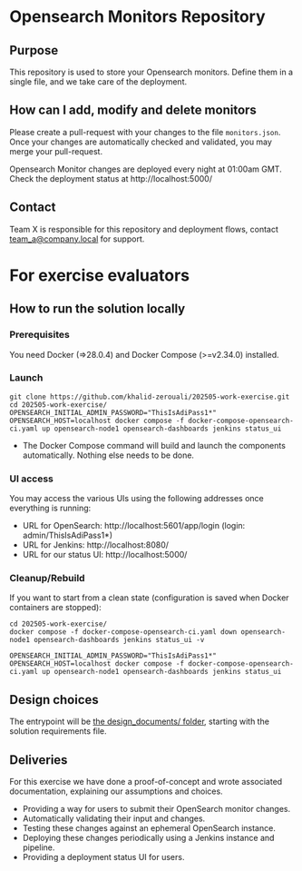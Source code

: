# Opensearch Monitors Repository
## Purpose
This repository is used to store your Opensearch monitors.
Define them in a single file, and we take care of the deployment.

## How can I add, modify and delete monitors
Please create a pull-request with your changes to the file `monitors.json`.
Once your changes are automatically checked and validated, you may merge your pull-request.

Opensearch Monitor changes are deployed every night at 01:00am GMT.
Check the deployment status at http://localhost:5000/

## Contact
Team X is responsible for this repository and deployment flows, contact team_a@company.local for support.

# For exercise evaluators
## How to run the solution locally
### Prerequisites
You need Docker (=>28.0.4) and Docker Compose (>=v2.34.0) installed.

### Launch
```
git clone https://github.com/khalid-zerouali/202505-work-exercise.git
cd 202505-work-exercise/
OPENSEARCH_INITIAL_ADMIN_PASSWORD="ThisIsAdiPass1*" OPENSEARCH_HOST=localhost docker compose -f docker-compose-opensearch-ci.yaml up opensearch-node1 opensearch-dashboards jenkins status_ui
```
- The Docker Compose command will build and launch the components automatically. Nothing else needs to be done.

### UI access
You may access the various UIs using the following addresses once everything is running:
- URL for OpenSearch: http://localhost:5601/app/login (login: admin/ThisIsAdiPass1*)
- URL for Jenkins: http://localhost:8080/
- URL for our status UI: http://localhost:5000/

### Cleanup/Rebuild
If you want to start from a clean state (configuration is saved when Docker containers are stopped):
```
cd 202505-work-exercise/
docker compose -f docker-compose-opensearch-ci.yaml down opensearch-node1 opensearch-dashboards jenkins status_ui -v

OPENSEARCH_INITIAL_ADMIN_PASSWORD="ThisIsAdiPass1*" OPENSEARCH_HOST=localhost docker compose -f docker-compose-opensearch-ci.yaml up opensearch-node1 opensearch-dashboards jenkins status_ui
```

## Design choices
The entrypoint will be [the design_documents/ folder](./design_documents), starting with the solution requirements file.
## Deliveries
For this exercise we have done a proof-of-concept and wrote associated documentation, explaining our assumptions and choices.
- Providing a way for users to submit their OpenSearch monitor changes.
- Automatically validating their input and changes.
- Testing these changes against an ephemeral OpenSearch instance.
- Deploying these changes periodically using a Jenkins instance and pipeline.
- Providing a deployment status UI for users.